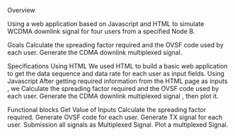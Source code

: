 Overview

Using a web application based on Javascript and HTML to simulate WCDMA downlink signal for four users from a specified Node B.

Goals
Calculate the spreading factor required and the OVSF code used by each user.
Generate the CDMA downlink multiplexed signal.


Specifications
Using HTML
We used HTML to build a basic web application to get the data sequence and data rate for each user as input fields.
Using Javascript
After getting required information from the HTML page as inputs , we Calculate the spreading factor required and the OVSF code used by each user. Generate the CDMA downlink multiplexed signal , then plot it.

Functional blocks
Get Value of Inputs 
Calculate the spreading factor required.
Generate OVSF code for each user.
Generate TX signal for each user.
Submission all signals as Multiplexed Signal.
Plot a multiplexed Signal.
